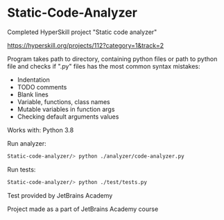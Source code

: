 # Static-Code-Analyzer
Completed HyperSkill project "Static code analyzer"

https://hyperskill.org/projects/112?category=1&track=2 

Program takes path to directory, containing python files or path to python file and checks if ".py" files has the most common syntax mistakes:
* Indentation
* TODO comments
* Blank lines
* Variable, functions, class names
* Mutable variables in function args
* Checking default arguments values

Works with: Python 3.8

Run analyzer:

```bash
Static-code-analyzer/> python ./analyzer/code-analyzer.py
```

Run tests:

```bash
Static-code-analyzer/> python ./test/tests.py
```

Test provided by JetBrains Academy

Project made as a part of JetBrains Academy course 
